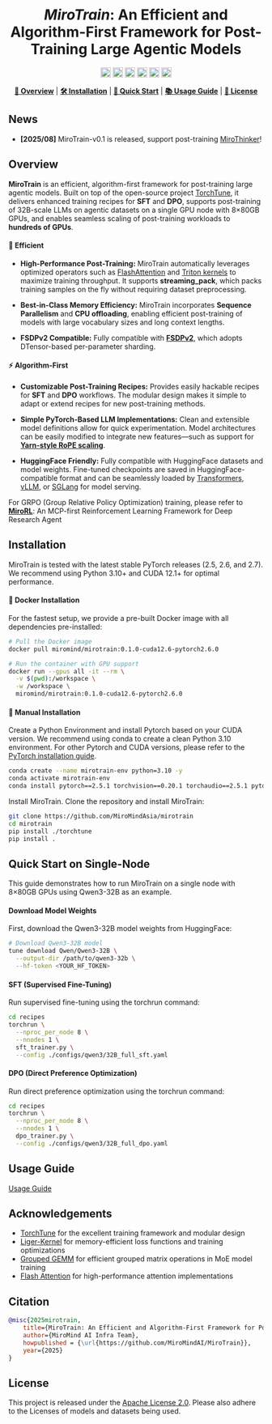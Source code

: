 <h1 align="center">
<em>MiroTrain</em>: An Efficient and Algorithm-First Framework for Post-Training Large Agentic Models
</h1>

<p align="center">
<a href="https://huggingface.co/miromind-ai"><img src="https://img.shields.io/badge/-gery?style=social&label=%F0%9F%A4%97%20Huggingface" alt="HuggingFace" style="height: 20px;"></a>
<a href="https://x.com/miromind_ai"><img src="https://img.shields.io/badge/-grey?style=social&logo=x&label=MiroMindAI" alt="X" style="height: 20px;"></a>
<a href="https://www.xiaohongshu.com/user/profile/663098830000000003033edc"><img src="https://img.shields.io/badge/-grey?style=social&logo=red&label=RedNote" alt="小红书" style="height: 20px;"></a>
<a href="https://discord.gg/EprKHYcm"><img src="https://img.shields.io/badge/-grey?style=social&logo=discord&label=Discord" alt="Discord" style="height: 20px;"></a>
<a href="https://github.com/user-attachments/assets/214ab129-a880-4882-8ae3-2702c0ed850b"><img src="https://img.shields.io/badge/-grey?style=social&logo=wechat&label=WeChat" alt="WeChat" style="height: 20px;"></a>
<a href="https://miromind.ai"><img src="https://img.shields.io/badge/-grey?style=social&logo=google-chrome&label=miromind.ai" alt="miromind.ai" style="height: 20px;"></a>
</p>

<p align="center">
<a href="#overview"><b>📖 Overview</b></a> | <a href="#installation"><b>🛠️ Installation</b></a> | <a href="#quick-start-on-single-node"><b>🚀 Quick Start</b></a> | <a href="docs/usage.md"><b>📚 Usage Guide</b></a> | <a href="#license"><b>📄 License</b></a>
</p>


## News

- **[2025/08]** MiroTrain-v0.1 is released, support post-training [MiroThinker](https://github.com/MiroMindAI/MiroThinker)!

## Overview 

**MiroTrain** is an efficient, algorithm-first framework for post-training large agentic models. Built on top of the open-source project [TorchTune](https://github.com/pytorch/torchtune), it delivers enhanced training recipes for **SFT** and **DPO**, supports post-training  of 32B-scale LLMs on agentic datasets on a single GPU node with 8×80GB GPUs, and enables seamless scaling of post-training workloads to **hundreds of GPUs**.



#### 🚀 Efficient

- **High-Performance Post-Training:** MiroTrain automatically leverages optimized operators such as [FlashAttention](https://github.com/Dao-AILab/flash-attention) and [Triton kernels](https://github.com/triton-lang/triton) to maximize training throughput.  It supports **streaming_pack**, which packs training samples on the fly without requiring dataset preprocessing.  

- **Best-in-Class Memory Efficiency:**  MiroTrain incorporates **Sequence Parallelism** and **CPU offloading**, enabling efficient post-training of models with large vocabulary sizes and long context lengths.

- **FSDPv2 Compatible:**  Fully compatible with [**FSDPv2**](https://pytorch.org/docs/stable/distributed.fsdp.fully_shard.html), which adopts DTensor-based per-parameter sharding. 

#### ⚡ Algorithm-First

- **Customizable Post-Training Recipes:**  Provides easily hackable recipes for **SFT** and **DPO** workflows. The modular design makes it simple to adapt or extend recipes for new post-training methods.

- **Simple PyTorch-Based LLM Implementations:**  Clean and extensible model definitions allow for quick experimentation. Model architectures can be easily modified to integrate new features—such as support for **[Yarn-style RoPE scaling](https://arxiv.org/pdf/2309.00071)**.

- **HuggingFace Friendly:**  Fully compatible with HuggingFace datasets and model weights.  Fine-tuned checkpoints are saved in HuggingFace-compatible format and can be seamlessly loaded by [Transformers](https://github.com/huggingface/transformers), [vLLM](https://github.com/vllm-project/vllm), or [SGLang](https://github.com/sgl-project/sglang) for model serving.


For GRPO (Group Relative Policy Optimization) training, please refer to **[MiroRL](https://github.com/MiroMindAsia/mirorl)**: An MCP-first Reinforcement Learning Framework for Deep Research Agent


## Installation

MiroTrain is tested with the latest stable PyTorch releases (2.5, 2.6, and 2.7). We recommend using Python 3.10+ and CUDA 12.1+ for optimal performance.

#### 🐳 Docker Installation

For the fastest setup, we provide a pre-built Docker image with all dependencies pre-installed:

```bash
# Pull the Docker image
docker pull miromind/mirotrain:0.1.0-cuda12.6-pytorch2.6.0

# Run the container with GPU support
docker run --gpus all -it --rm \
  -v $(pwd):/workspace \
  -w /workspace \
  miromind/mirotrain:0.1.0-cuda12.6-pytorch2.6.0
```

#### 🔧 Manual Installation

Create a Python Environment and install Pytorch based on your CUDA version. We recommend using conda to create a clean Python 3.10 environment. For other Pytorch and CUDA versions, please refer to the [PyTorch installation guide](https://pytorch.org/get-started/locally/).


```bash
conda create --name mirotrain-env python=3.10 -y
conda activate mirotrain-env
conda install pytorch==2.5.1 torchvision==0.20.1 torchaudio==2.5.1 pytorch-cuda=12.1 -c pytorch -c nvidia
```

Install MiroTrain. Clone the repository and install MiroTrain:

```bash
git clone https://github.com/MiroMindAsia/mirotrain
cd mirotrain
pip install ./torchtune
pip install .
```

## Quick Start on Single-Node

This guide demonstrates how to run MiroTrain on a single node with 8×80GB GPUs using Qwen3-32B as an example.

#### Download Model Weights

First, download the Qwen3-32B model weights from HuggingFace:

```bash
# Download Qwen3-32B model
tune download Qwen/Qwen3-32B \
  --output-dir /path/to/qwen3-32b \
  --hf-token <YOUR_HF_TOKEN>
```

#### SFT (Supervised Fine-Tuning)

Run supervised fine-tuning using the torchrun command:

```bash
cd recipes
torchrun \
  --nproc_per_node 8 \
  --nnodes 1 \
  sft_trainer.py \
  --config ./configs/qwen3/32B_full_sft.yaml
```

#### DPO (Direct Preference Optimization)

Run direct preference optimization using the torchrun command:

```bash
cd recipes
torchrun \
  --nproc_per_node 8 \
  --nnodes 1 \
  dpo_trainer.py \
  --config ./configs/qwen3/32B_full_dpo.yaml
```

## Usage Guide

[Usage Guide](docs/usage.md)


## Acknowledgements

- [TorchTune](https://github.com/pytorch/torchtune) for the excellent training framework and modular design
- [Liger-Kernel](https://github.com/fanshiqing/liger-kernel) for memory-efficient loss functions and training optimizations
- [Grouped GEMM](https://github.com/fanshiqing/grouped_gemm) for efficient grouped matrix operations in MoE model training
- [Flash Attention](https://github.com/Dao-AILab/flash-attention) for high-performance attention implementations

## Citation

```bibtex
@misc{2025mirotrain,
    title={MiroTrain: An Efficient and Algorithm-First Framework for Post-Training Large Agentic Models},
    author={MiroMind AI Infra Team},
    howpublished = {\url{https://github.com/MiroMindAI/MiroTrain}},
    year={2025}
}
```

## License
This project is released under the [Apache License 2.0](LICENSE). Please also adhere to the Licenses of models and datasets being used.
